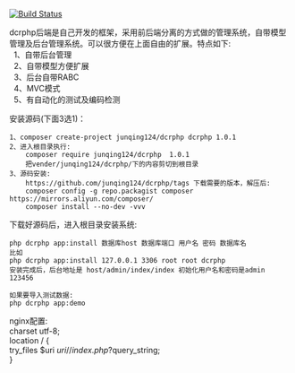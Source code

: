 [![Build Status](https://travis-ci.org/junqing124/dcrphp.svg?branch=master)](https://travis-ci.org/junqing124/dcrphp)  

dcrphp后端是自己开发的框架，采用前后端分离的方式做的管理系统，自带模型管理及后台管理系统。可以很方便在上面自由的扩展。特点如下:  
&nbsp;&nbsp;1、自带后台管理  
&nbsp;&nbsp;2、自带模型方便扩展  
&nbsp;&nbsp;3、后台自带RABC  
&nbsp;&nbsp;4、MVC模式  
&nbsp;&nbsp;5、有自动化的测试及编码检测  
  
安装源码(下面3选1)：  

    1、composer create-project junqing124/dcrphp dcrphp 1.0.1
    2、进入根目录执行:
        composer require junqing124/dcrphp  1.0.1  
        把vender/junqing124/dcrphp/下的内容剪切到根目录  
    3、源码安装:
        https://github.com/junqing124/dcrphp/tags 下载需要的版本，解压后:  
        composer config -g repo.packagist composer https://mirrors.aliyun.com/composer/  
        composer install --no-dev -vvv  
        
 
下载好源码后，进入根目录安装系统:  

    php dcrphp app:install 数据库host 数据库端口 用户名 密码 数据库名   
    比如  
    php dcrphp app:install 127.0.0.1 3306 root root dcrphp  
    安装完成后，后台地址是 host/admin/index/index 初始化用户名和密码是admin 123456  

    如果要导入测试数据:    
    php dcrphp app:demo    
  
  
nginx配置:  
charset utf-8;  
location / {  
    try_files $uri $uri/ /index.php?$query_string;    
}  


